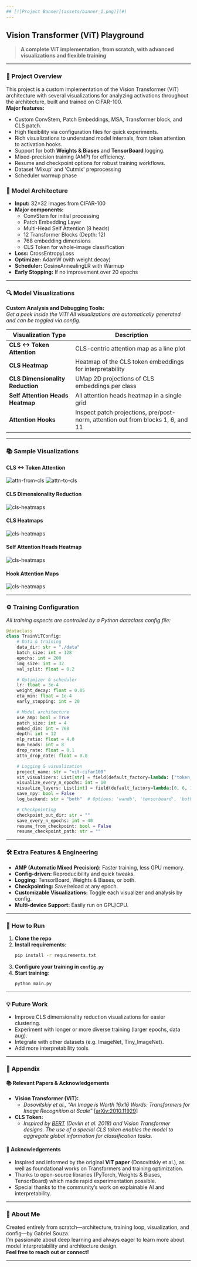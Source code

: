 ```yaml
---
## [![Project Banner](assets/banner_1.png)](#)
---
```


## Vision Transformer (ViT) Playground

> **A complete ViT implementation, from scratch, with advanced visualizations and flexible training**

---

### 🚀 Project Overview

This project is a custom implementation of the Vision Transformer (ViT) architecture with several visualizations for analyzing activations throughout the architecture, built and trained on CIFAR-100.  
**Major features:**

- Custom ConvStem, Patch Embeddings, MSA, Transformer block, and CLS patch.
- High flexibility via configuration files for quick experiments.
- Rich visualizations to understand model internals, from token attention to activation hooks.
- Support for both **Weights & Biases** and **TensorBoard** logging.
- Mixed-precision training (AMP) for efficiency.
- Resume and checkpoint options for robust training workflows.
- Dataset 'Mixup' and 'Cutmix' preprocessing
- Scheduler warmup phase

### 🧩 Model Architecture

- **Input:** 32×32 images from CIFAR-100
- **Major components:**
  - ConvStem for initial processing
  - Patch Embedding Layer
  - Multi-Head Self Attention (8 heads)
  - 12 Transformer Blocks (Depth: 12)
  - 768 embedding dimensions
  - CLS Token for whole-image classification
- **Loss:** CrossEntropyLoss
- **Optimizer:** AdamW (with weight decay)
- **Scheduler:** CosineAnnealingLR with Warmup
- **Early Stopping:** If no improvement over 20 epochs

---

### 🔍 Model Visualizations

**Custom Analysis and Debugging Tools:**  
_Get a peek inside the ViT! All visualizations are automatically generated and can be toggled via config._

| Visualization Type               | Description                                                                      |
| -------------------------------- | -------------------------------------------------------------------------------- |
| **CLS <-> Token Attention**      | CLS-centric attention map as a line plot                                         |
| **CLS Heatmap**                  | Heatmap of the CLS token embeddings for interpretability                         |
| **CLS Dimensionality Reduction** | UMap 2D projections of CLS embeddings per class                                  |
| **Self Attention Heads Heatmap** | All attention heads heatmap in a single grid                                     |
| **Attention Hooks**              | Inspect patch projections, pre/post-norm, attention out from blocks 1, 6, and 11 |

---

### 📚 Sample Visualizations

#### CLS <-> Token Attention

![attn-from-cls](assets/attn_from_cls_s.gif)
![attn-to-cls](assets/attn_to_cls_s.gif)

#### CLS Dimensionality Reduction

![cls-heatmaps](assets/cls_dim_reduction.png)

#### CLS Heatmaps

![cls-heatmaps](assets/cls_heatmaps_s.gif)

#### Self Attention Heads Heatmap

![cls-heatmaps](assets/attn_heads_s.gif)

#### Hook Attention Maps

![cls-heatmaps](assets/hook_attn_maps_s.gif)

---

### ⚙️ Training Configuration

_All training aspects are controlled by a Python dataclass config file:_

```python
@dataclass
class TrainViTConfig:
    # Data & training
    data_dir: str = "./data"
    batch_size: int = 128
    epochs: int = 200
    img_size: int = 32
    val_split: float = 0.2

    # Optimizer & scheduler
    lr: float = 3e-4
    weight_decay: float = 0.05
    eta_min: float = 1e-4
    early_stopping: int = 20

    # Model architecture
    use_amp: bool = True
    patch_size: int = 4
    embed_dim: int = 768
    depth: int = 12
    mlp_ratio: float = 4.0
    num_heads: int = 8
    drop_rate: float = 0.1
    attn_drop_rate: float = 0.0

    # Logging & visualization
    project_name: str = "vit-cifar100"
    vit_visualizers: List[str] = field(default_factory=lambda: ["token_attn_maps", "cls_heatmap", "cls_dim_reduction", "hooks"])
    visualize_every_n_epochs: int = 10
    visualize_layers: List[int] = field(default_factory=lambda:[0, 6, 11])
    save_npy: bool = False
    log_backend: str = "both"  # Options: 'wandb', 'tensorboard', 'both', ''

    # Checkpointing
    checkpoint_out_dir: str = ""
    save_every_n_epochs: int = 40
    resume_from_checkpoint: bool = False
    resume_checkpoint_path: str = ""
```

---

### 🛠️ Extra Features & Engineering

- **AMP (Automatic Mixed Precision):** Faster training, less GPU memory.
- **Config-driven:** Reproducibility and quick tweaks.
- **Logging:** TensorBoard, Weights & Biases, or both.
- **Checkpointing:** Save/reload at any epoch.
- **Customizable Visualizations:** Toggle each visualizer and analysis by config.
- **Multi-device Support:** Easily run on GPU/CPU.

---

### 🚦 How to Run

1. **Clone the repo**
2. **Install requirements**:
   ```bash
   pip install -r requirements.txt
   ```
3. **Configure your training in `config.py`**
4. **Start training**:
   ```bash
   python main.py
   ```

---

### 💡 Future Work

- Improve CLS dimensionality reduction visualizations for easier clustering.
- Experiment with longer or more diverse training (larger epochs, data aug).
- Integrate with other datasets (e.g. ImageNet, Tiny_ImageNet).
- Add more interpretability tools.

---

### 📎 Appendix

#### 📚 Relevant Papers & Acknowledgements

- **Vision Transformer (ViT):**
  - _Dosovitskiy et al., “An Image is Worth 16x16 Words: Transformers for Image Recognition at Scale”_ [[arXiv:2010.11929](https://arxiv.org/abs/2010.11929)]
- **CLS Token:**
  - _Inspired by [BERT](https://arxiv.org/abs/1810.04805) (Devlin et al. 2018) and Vision Transformer designs. The use of a special CLS token enables the model to aggregate global information for classification tasks._

#### 🙏 Acknowledgements

- Inspired and informed by the original **ViT paper** (Dosovitskiy et al.), as well as foundational works on Transformers and training optimization.
- Thanks to open-source libraries (PyTorch, Weights & Biases, TensorBoard) which made rapid experimentation possible.
- Special thanks to the community’s work on explainable AI and interpretability.

---

### 👋 About Me

Created entirely from scratch—architecture, training loop, visualization, and config—by Gabriel Souza.  
I’m passionate about deep learning and always eager to learn more about model interpretability and architecture design.  
**Feel free to reach out or connect!**

---
